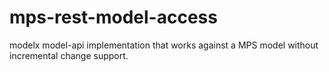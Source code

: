 # mps-rest-model-access
modelx model-api implementation that works against a MPS model without incremental change support.
